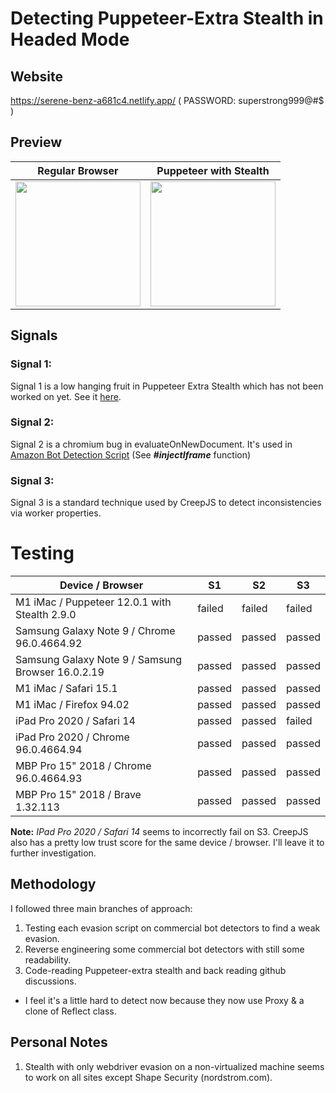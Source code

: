 # Detecting Puppeteer-Extra Stealth in Headed Mode

## Website
https://serene-benz-a681c4.netlify.app/ ( PASSWORD: superstrong999@#$ )

## Preview
| Regular Browser | Puppeteer with Stealth |
|-----------------|------------------------|
|<img src="https://user-images.githubusercontent.com/11026445/145713931-80eec91d-42be-423a-99d7-5a70a58ac2bd.png" width="200">|<img src="https://user-images.githubusercontent.com/11026445/145714077-35426b3d-552a-4af2-84dd-49134212b2b4.png" width="200">|

## Signals

### Signal 1:
Signal 1 is a low hanging fruit in Puppeteer Extra Stealth which has not been worked on yet. See it [here](https://github.com/berstend/puppeteer-extra/pull/565).

### Signal 2:
Signal 2 is a chromium bug in evaluateOnNewDocument. It's used in [Amazon Bot Detection Script](https://github.com/chris124567/commercial-bot-detectors/blob/master/files/amazon.j) (See **#_injectIframe_** function)

### Signal 3:
Signal 3 is a standard technique used by CreepJS to detect inconsistencies via worker properties.

# Testing
| Device / Browser                                  | S1     | S2     | S3     |
|---------------------------------------------------|--------|--------|--------|
| M1 iMac / Puppeteer 12.0.1 with Stealth 2.9.0     | failed | failed | failed |
| Samsung Galaxy Note 9 / Chrome 96.0.4664.92       | passed | passed | passed |
| Samsung Galaxy Note 9 / Samsung Browser 16.0.2.19 | passed | passed | passed |
| M1 iMac / Safari 15.1                             | passed | passed | passed |
| M1 iMac / Firefox 94.02                           | passed | passed | passed |
| iPad Pro 2020 / Safari 14                         | passed | passed | failed |
| iPad Pro 2020 / Chrome 96.0.4664.94               | passed | passed | passed |
| MBP Pro 15" 2018 / Chrome 96.0.4664.93            | passed | passed | passed |
| MBP Pro 15" 2018 / Brave 1.32.113                 | passed | passed | passed |

**Note:** _IPad Pro 2020 / Safari 14_ seems to incorrectly fail on S3. CreepJS also has a pretty low trust score for the same device / browser. I'll leave it to further investigation.

## Methodology
I followed three main branches of approach:
1. Testing each evasion script on commercial bot detectors to find a weak evasion.
1. Reverse engineering some commercial bot detectors with still some readability.
2. Code-reading Puppeteer-extra stealth and back reading github discussions.
  - I feel it's a little hard to detect now because they now use Proxy & a clone of Reflect class.

## Personal Notes
1. Stealth with only webdriver evasion on a non-virtualized machine seems to work on all sites except Shape Security (nordstrom.com).
